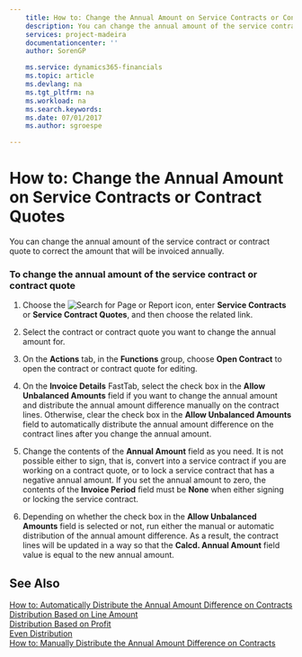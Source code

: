 ```yaml
---
    title: How to: Change the Annual Amount on Service Contracts or Contract Quotes | Microsoft Docs
    description: You can change the annual amount of the service contract or contract quote to correct the amount that will be invoiced annually.
    services: project-madeira
    documentationcenter: ''
    author: SorenGP

    ms.service: dynamics365-financials
    ms.topic: article
    ms.devlang: na
    ms.tgt_pltfrm: na
    ms.workload: na
    ms.search.keywords:
    ms.date: 07/01/2017
    ms.author: sgroespe

---
```

# How to: Change the Annual Amount on Service Contracts or Contract Quotes
You can change the annual amount of the service contract or contract quote to correct the amount that will be invoiced annually.  
  
### To change the annual amount of the service contract or contract quote  
  
1.  Choose the ![Search for Page or Report](media/ui-search/search_small.png "Search for Page or Report icon") icon, enter **Service Contracts** or **Service Contract Quotes**, and then choose the related link.  
  
2.  Select the contract or contract quote you want to change the annual amount for.  
  
3.  On the **Actions** tab, in the **Functions** group, choose **Open Contract** to open the contract or contract quote for editing.  
  
4.  On the **Invoice Details** FastTab, select the check box in the **Allow Unbalanced Amounts** field if you want to change the annual amount and distribute the annual amount difference manually on the contract lines. Otherwise, clear the check box in the **Allow Unbalanced Amounts** field to automatically distribute the annual amount difference on the contract lines after you change the annual amount.  
  
5.  Change the contents of the **Annual Amount** field as you need. It is not possible either to sign, that is, convert into a service contract if you are working on a contract quote, or to lock a service contract that has a negative annual amount. If you set the annual amount to zero, the contents of the **Invoice Period** field must be **None** when either signing or locking the service contract.  
  
6.  Depending on whether the check box in the **Allow Unbalanced Amounts** field is selected or not, run either the manual or automatic distribution of the annual amount difference. As a result, the contract lines will be updated in a way so that the **Calcd. Annual Amount** field value is equal to the new annual amount.  
  
## See Also  
 [How to: Automatically Distribute the Annual Amount Difference on Contracts](../how-to-automatically-distribute-the-annual-amount-difference-on-contracts.md)   
 [Distribution Based on Line Amount](../distribution-based-on-line-amount.md)   
 [Distribution Based on Profit](../distribution-based-on-profit.md)   
 [Even Distribution](../even-distribution.md)   
 [How to: Manually Distribute the Annual Amount Difference on Contracts](../how-to-manually-distribute-the-annual-amount-difference-on-contracts.md)